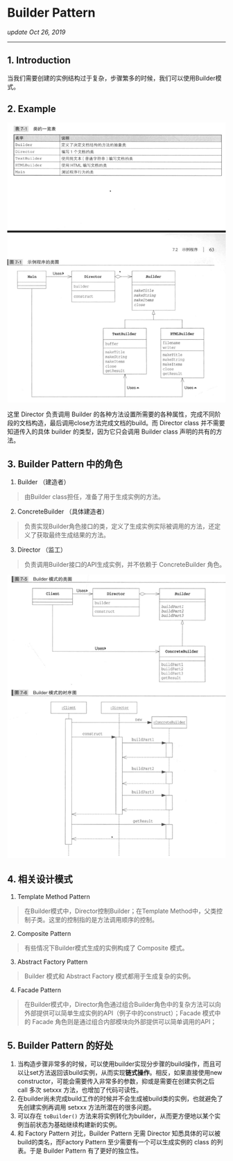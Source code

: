 # Builder Pattern
_update Oct 26, 2019_

---
## 1. Introduction
当我们需要创建的实例结构过于复杂，步骤繁多的时候，我们可以使用Builder模式。

## 2. Example
![UML](../.gitbook/assets/design-pattern-builder-0.png)

这里 Director 负责调用 Builder 的各种方法设置所需要的各种属性，完成不同阶段的文档构造，最后调用close方法完成文档的build。而 Director class 并不需要知道传入的具体 builder 的类型，因为它只会调用 Builder class 声明的共有的方法。

## 3. Builder Pattern 中的角色
1. Builder （建造者）
  > 由Builder class担任，准备了用于生成实例的方法。
2. ConcreteBuilder （具体建造者）
  > 负责实现Builder角色接口的类，定义了生成实例实际被调用的方法，还定义了获取最终生成结果的方法。
3. Director （监工）
  > 负责调用Builder接口的API生成实例，并不依赖于 ConcreteBuilder 角色。

![Builder Pattern UML](../.gitbook/assets/design-pattern-builder-1.png)

## 4. 相关设计模式
1. Template Method Pattern
  > 在Builder模式中，Director控制Builder；在Template Method中，父类控制子类。这里的控制指的是方法调用顺序的控制。
2. Composite Pattern
  > 有些情况下Builder模式生成的实例构成了 Composite 模式。
3. Abstract Factory Pattern
  > Builder 模式和 Abstract Factory 模式都用于生成复杂的实例。
4. Facade Pattern
  > 在Builder模式中，Director角色通过组合Builder角色中的复杂方法可以向外部提供可以简单生成实例的API（例子中的construct）；Facade 模式中的 Facade 角色则是通过组合内部模块向外部提供可以简单调用的API；

## 5. Builder Pattern 的好处
1. 当构造步骤非常多的时候，可以使用builder实现分步骤的build操作，而且可以让set方法返回该build实例，从而实现**链式操作**。相反，如果直接使用new constructor，可能会需要传入非常多的参数，抑或是需要在创建实例之后 call 多次 setxxx 方法，也增加了代码可读性。
2. 在builder尚未完成build工作的时候并不会生成被build类的实例，也就避免了先创建实例再调用 setxxx 方法所潜在的很多问题。
3. 可以存在 `toBuilder()` 方法来将实例转化为builder，从而更方便地以某个实例当前状态为基础继续构建新的实例。
4. 和 Factory Pattern 对比，Builder Pattern 无需 Director 知悉具体的可以被build的类名，而Factory Pattern 至少需要有一个可以生成实例的 class 的列表。于是 Builder Pattern 有了更好的独立性。
